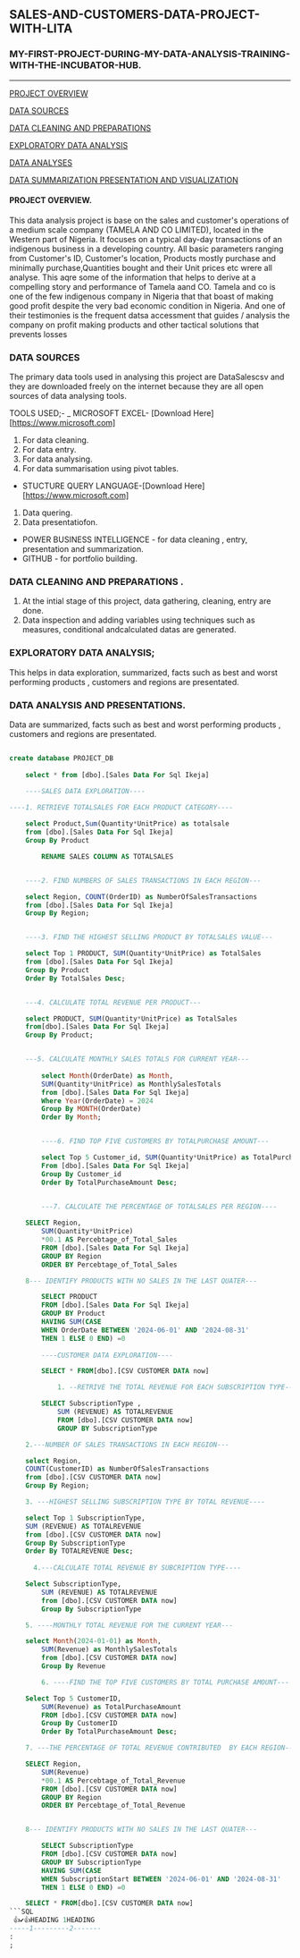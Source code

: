 ## SALES-AND-CUSTOMERS-DATA-PROJECT-WITH-LITA

### MY-FIRST-PROJECT-DURING-MY-DATA-ANALYSIS-TRAINING-WITH-THE-INCUBATOR-HUB.
---
[PROJECT OVERVIEW](#project-overview)

[DATA SOURCES](#data-sources)

[DATA CLEANING AND PREPARATIONS](#data-cleaning-and-preparations)

[EXPLORATORY DATA ANALYSIS](#exploratory-data-Analysis)

[DATA ANALYSES](#data-analyses)

[DATA SUMMARIZATION PRESENTATION AND VISUALIZATION](#data-summarization-presentation-and-visualization)




#### PROJECT OVERVIEW.
This data analysis project is base on the sales and customer's operations of a medium scale company (TAMELA AND CO LIMITED), located in the Western part of Nigeria. It focuses on a typical day-day transactions of an indigenous business in a developing country. All basic parameters ranging from Customer's ID, Customer's location, Products mostly purchase and minimally purchase,Quantities bought and their Unit prices etc wrere all analyse. This aqre some of the information that helps to derive at a compelling story and performance of Tamela aand CO. Tamela and co is one of the few indigenous company in Nigeria that that boast of making good profit despite the very bad economic condition in Nigeria.
And one of their testimonies is the frequent datsa accessment that guides / analysis the company on profit making products and other tactical solutions that prevents losses

### DATA SOURCES
The primary data tools used in analysing this project are DataSalescsv and they are downloaded freely on the internet because they are all open sources of data analysing tools.

TOOLS USED;-
_ MICROSOFT EXCEL- [Download Here][https://www.microsoft.com]
1. For data cleaning.
2.  For data entry.
3.  For data analysing.
4.  For data summarisation using pivot tables.
  
- STUCTURE QUERY LANGUAGE-[Download Here] [https://www.microsoft.com]
1.  Data quering.
2. Data presentatiofon.

- POWER BUSINESS INTELLIGENCE - for data cleaning , entry, presentation and summarization.
- GITHUB - for portfolio building.
  
### DATA CLEANING AND PREPARATIONS .
1. At the intial stage of this project, data gathering, cleaning, entry are done.
2. Data inspection and adding variables using techniques such as measures, conditional andcalculated datas are generated.

### EXPLORATORY DATA ANALYSIS; 
  This helps in data exploration,  summarized, facts such as best and worst performing products , customers and regions are presentated.
  
### DATA ANALYSIS AND PRESENTATIONS.
 Data are summarized, facts such as best and worst performing products , customers and regions are presentated.

```SQL

create database PROJECT_DB
	
	select * from [dbo].[Sales Data For Sql Ikeja]

	----SALES DATA EXPLORATION----
	
----1. RETRIEVE TOTALSALES FOR EACH PRODUCT CATEGORY----

	select Product,Sum(Quantity*UnitPrice) as totalsale
	from [dbo].[Sales Data For Sql Ikeja]
	Group By Product

		RENAME SALES COLUMN AS TOTALSALES


	----2. FIND NUMBERS OF SALES TRANSACTIONS IN EACH REGION---

	select Region, COUNT(OrderID) as NumberOfSalesTransactions
	from [dbo].[Sales Data For Sql Ikeja]
	Group By Region;


	----3. FIND THE HIGHEST SELLING PRODUCT BY TOTALSALES VALUE---

	select Top 1 PRODUCT, SUM(Quantity*UnitPrice) as TotalSales
	from [dbo].[Sales Data For Sql Ikeja]
	Group By Product
	Order By TotalSales Desc;


	---4. CALCULATE TOTAL REVENUE PER PRODUCT---

	select PRODUCT, SUM(Quantity*UnitPrice) as TotalSales
	from[dbo].[Sales Data For Sql Ikeja]
	Group By Product;


	---5. CALCULATE MONTHLY SALES TOTALS FOR CURRENT YEAR---
		
		select Month(OrderDate) as Month, 
		SUM(Quantity*UnitPrice) as MonthlySalesTotals
		from [dbo].[Sales Data For Sql Ikeja] 
		Where Year(OrderDate) = 2024
		Group By MONTH(OrderDate)
		Order By Month;


		----6. FIND TOP FIVE CUSTOMERS BY TOTALPURCHASE AMOUNT---

		select Top 5 Customer_id, SUM(Quantity*UnitPrice) as TotalPurchaseAmount
		From [dbo].[Sales Data For Sql Ikeja]
		Group By Customer_id
		Order By TotalPurchaseAmount Desc;
					   

		---7. CALCULATE THE PERCENTAGE OF TOTALSALES PER REGION----

	SELECT Region, 
		SUM(Quantity*UnitPrice) 
		*00.1 AS Percebtage_of_Total_Sales
		FROM [dbo].[Sales Data For Sql Ikeja]
		GROUP BY Region
		ORDER BY Percebtage_of_Total_Sales

	8--- IDENTIFY PRODUCTS WITH NO SALES IN THE LAST QUATER---

		SELECT PRODUCT
		FROM [dbo].[Sales Data For Sql Ikeja]
		GROUP BY Product
		HAVING SUM(CASE
		WHEN OrderDate BETWEEN '2024-06-01' AND '2024-08-31'
		THEN 1 ELSE 0 END) =0
		
		----CUSTOMER DATA EXPLORATION----

		SELECT * FROM[dbo].[CSV CUSTOMER DATA now]

			1. --RETRIVE THE TOTAL REVENUE FOR EACH SUBSCRIPTION TYPE---

		SELECT SubscriptionType ,
			SUM (REVENUE) AS TOTALREVENUE
			FROM [dbo].[CSV CUSTOMER DATA now]
			GROUP BY SubscriptionType  

	2.---NUMBER OF SALES TRANSACTIONS IN EACH REGION---

	select Region,
	COUNT(CustomerID) as NumberOfSalesTransactions
	from [dbo].[CSV CUSTOMER DATA now]
	Group By Region;

	3. ---HIGHEST SELLING SUBSCRIPTION TYPE BY TOTAL REVENUE----

	select Top 1 SubscriptionType, 
	SUM (REVENUE) AS TOTALREVENUE
	from [dbo].[CSV CUSTOMER DATA now]
	Group By SubscriptionType
	Order By TOTALREVENUE Desc;
	
	  4.---CALCULATE TOTAL REVENUE BY SUBCRIPTION TYPE----

	Select SubscriptionType, 
		SUM (REVENUE) AS TOTALREVENUE
		from [dbo].[CSV CUSTOMER DATA now]
		Group By SubscriptionType

	5. ----MONTHLY TOTAL REVENUE FOR THE CURRENT YEAR---

	select Month(2024-01-01) as Month, 
		SUM(Revenue) as MonthlySalesTotals
		from [dbo].[CSV CUSTOMER DATA now]
		Group By Revenue

		6. ----FIND THE TOP FIVE CUSTOMERS BY TOTAL PURCHASE AMOUNT---

	Select Top 5 CustomerID, 
		SUM(Revenue) as TotalPurchaseAmount
		FROM [dbo].[CSV CUSTOMER DATA now]
		Group By CustomerID
		Order By TotalPurchaseAmount Desc;

	7. ---THE PERCENTAGE OF TOTAL REVENUE CONTRIBUTED  BY EACH REGION---

	SELECT Region, 
		SUM(Revenue) 
		*00.1 AS Percebtage_of_Total_Revenue
		FROM [dbo].[CSV CUSTOMER DATA now]
		GROUP BY Region
		ORDER BY Percebtage_of_Total_Revenue


	8--- IDENTIFY PRODUCTS WITH NO SALES IN THE LAST QUATER---

		SELECT SubscriptionType
		FROM [dbo].[CSV CUSTOMER DATA now]
		GROUP BY SubscriptionType
		HAVING SUM(CASE
		WHEN SubscriptionStart BETWEEN '2024-06-01' AND '2024-08-31'
		THEN 1 ELSE 0 END) =0	

	SELECT * FROM[dbo].[CSV CUSTOMER DATA now]
```SQL
 👍✔👍HEADING 1HEADING
-----1---------2-------
:
;
